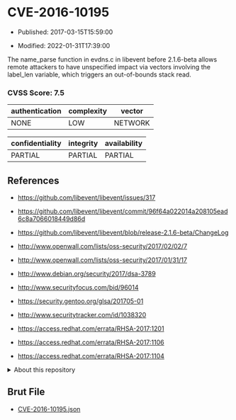 # CVE-2016-10195

- Published: 2017-03-15T15:59:00

- Modified: 2022-01-31T17:39:00

The name_parse function in evdns.c in libevent before 2.1.6-beta allows remote attackers to have unspecified impact via vectors involving the label_len variable, which triggers an out-of-bounds stack read.

### CVSS Score: **7.5**

| authentication | complexity | vector |
| --- | --- | --- |
| NONE | LOW | NETWORK |

| confidentiality | integrity | availability |
| --- | --- | --- |
| PARTIAL | PARTIAL | PARTIAL |

## References

* https://github.com/libevent/libevent/issues/317

* https://github.com/libevent/libevent/commit/96f64a022014a208105ead6c8a7066018449d86d

* https://github.com/libevent/libevent/blob/release-2.1.6-beta/ChangeLog

* http://www.openwall.com/lists/oss-security/2017/02/02/7

* http://www.openwall.com/lists/oss-security/2017/01/31/17

* http://www.debian.org/security/2017/dsa-3789

* http://www.securityfocus.com/bid/96014

* https://security.gentoo.org/glsa/201705-01

* http://www.securitytracker.com/id/1038320

* https://access.redhat.com/errata/RHSA-2017:1201

* https://access.redhat.com/errata/RHSA-2017:1106

* https://access.redhat.com/errata/RHSA-2017:1104

<details>
<summary>About this repository</summary> 

  This repository is part of the project [Live Hack CVE](https://github.com/Live-Hack-CVE). Main website can be found [www.live-hack.org](https://www.live-hack.org) 
  
  Made by [Sn0wAlice](https://github.com/Sn0wAlice) for the people that care about security and need to have a feed of the latest CVEs. Hope you enjoy it, don't forget to star the repo and follow me on [Twitter](https://twitter.com/Sn0wAlice) and [Github](https://github.com/Sn0wAlice). And that is my [personnal website](https://www.alice-snow.me/)

  - [Home Page](https://github.com/Live-Hack-CVE)
  - [Framework](https://github.com/Live-Hack-CVE/cve-framework)
  - [CVE database](https://github.com/Live-Hack-CVE/full_database)
  - [Changelog](https://github.com/Live-Hack-CVE/Changelog)
</details>

## Brut File

* [CVE-2016-10195.json](https://raw.githubusercontent.com/Live-Hack-CVE/full_database/main/cves/2016/CVE-2016-10195.json)

